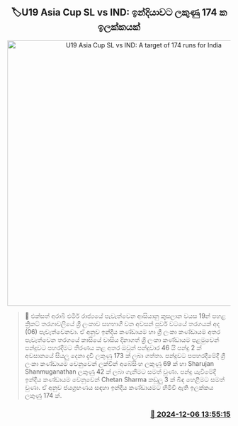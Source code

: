 <p align='center'><b><h2 align='center' title='U19 Asia Cup SL vs IND: A target of 174 runs for India'>🏷U19 Asia Cup SL vs IND: ඉන්දියාවට ලකුණු 174 ක ඉලක්කයක්</h2></b></p>
<p align='center'><img src='https://helakuru.sgp1.cdn.digitaloceanspaces.com/esana/images/lib/srilanka-cricket[1].jpg' width='600' alt='U19 Asia Cup SL vs IND: A target of 174 runs for India'></p>

>📝 එක්සත් අරාබි එමීර් රාජ්‍යයේ පැවැත්වෙන ආසියානු කුසලාන වයස 19න් පහළ ක්‍රිකට් තරගාවලියේ ශ්‍රී ලංකාව සහභාගී වන අවසන් පූර්ව වටයේ තරගයක් අද (06) පැවැත්වෙනවා.
ඒ අනුව ඉන්දීය කණ්ඩායම හා ශ්‍රී ලංකා කණ්ඩායම අතර පැවැත්වෙන තරගයේ කාසියේ වාසිය දිනාගත් ශ්‍රී ලංකා කණ්ඩායම පළමුවෙන් පන්දුවට පහරදීමට තීරණය කළ අතර ඔවුන් පන්දුවාර 46 යි පන්දු 2 ක් අවසානයේ සියලු දෙනා දැවී ලකුණු 173 ක් ලබා ගත්තා.
පන්දුවට පපහරදීමේදී ශ්‍රී ලංකා කණ්ඩායම වෙනුවෙන් ලක්වින් අබේසිංහ ලකුණු 69 ක් හා Sharujan Shanmuganathan ලකුණු 42 ක් ලබා ගැනීමට සමත් වුණා.
පන්දු යැවීමේදී ඉන්දීය කණ්ඩායම වෙනුවෙන් Chetan Sharma කඩුලු 3 ක් බිඳ හෙළීමට සමත් වුණා.
ඒ අනුව ජයග්‍රහණය සඳහා ඉන්දීය කණ්ඩායමට හිමිවී ඇති ඉලක්කය ලකුණු 174 ක්.


<h3 align='right'><a href='https://www.helakuru.lk/esana/p/105708/'>📅 2024-12-06 13:55:15</a></h3>
